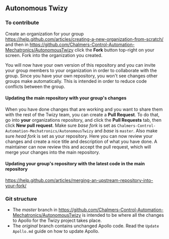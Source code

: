 ## Autonomous Twizy

### To contribute
Create an organization for your group https://help.github.com/articles/creating-a-new-organization-from-scratch/ and then in https://github.com/Chalmers-Control-Automation-Mechatronics/AutonomousTwizy click the **Fork** button top-right on your screen. Fork into the organization you created.

You will now have your own version of this repository and you can invite your group members to your organization in order to collaborate with the group. Since you have your own repository, you won't see changes other groups make automatically. This is intended in order to reduce code conflicts between the group.

#### Updating the main repository with your group's changes
When you have done changes that are working and you want to share them with the rest of the Twizy team, you can create a **Pull Request**. To do that, go into **your** organizations repository, and click the **Pull Requests** tab, then click **New pull request**. Make sure _base fork_ is set as `Chalmers-Control-Automation-Mechatronics/AutonomousTwizy` and _base_ is `master`. Also make sure _head fork_ is set as your repository. Here you can now review your changes and create a nice title and description of what you have done. A maintainer can now review this and accept the pull request, which will merge your changes into the main repository.

#### Updating your group's repository with the latest code in the main repository
https://help.github.com/articles/merging-an-upstream-repository-into-your-fork/

### Git structure
* The *master* branch in https://github.com/Chalmers-Control-Automation-Mechatronics/AutonomousTwizy is intended to be where all the changes to Apollo for the Twizy project takes place.
* The *original* branch contains unchanged Apollo code. Read the `Update Apollo.md` guide on how to update Apollo.
